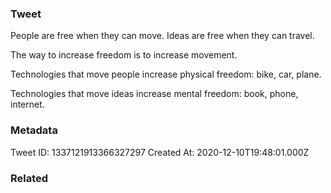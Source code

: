 ### Tweet
People are free when they can move. Ideas are free when they can travel.

The way to increase freedom is to increase movement.

Technologies that move people increase physical freedom: bike, car, plane.

Technologies that move ideas increase mental freedom: book, phone, internet.

### Metadata
Tweet ID: 1337121913366327297
Created At: 2020-12-10T19:48:01.000Z

### Related

